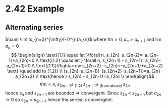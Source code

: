 # 2.42 Example
## Alternating series
 $\sum \limits_{n=0}^{\infty}(-1)^{n}a_{n}$  where $\forall n>0, a_{n} > a_{n+1}$ and $\lim a_{n}=0$
$$ \begin{align} \text{(1.1) \quad let }\forall n, s_{2n}-s_{2n-2}=-a_{2n-1}+a_{2n}<0 \\
\text{(1.2) \quad let } \forall n,  s_{2n+1} - s_{2n-1}=a_{2n}-a_{2n+1}>0 \\
\text{(1.1)}\Rightarrow s_{2n+2} -s_{2n}=-a_{2n+1}+a_{2n+2} \text{ \quad add to (1.2)} \\
(s_{2n}-s_{2n-1})-(s_{2n+2}-s_{2n+1})=a_{2n}-a_{2n+2} \\
\text{hence } s_{2n} - s_{2n-1}=a_{2n} \\
\end{align}$$
$$\forall m <n, s_{2m-1} \leq _{\text{ (1.2) }} s_{2n-1} \leq _{\text{ (from above) }} s_{2n}$$
hence $s_{n}$ and $s_{2n-1}$ are bounded $\Rightarrow$ convergent. Since $s_{2n}$ < $s_{2n-1}$ but $a_{2n} \rightarrow 0$ so $s_{2n}=s_{2n-1}$ hence the series is convergent.